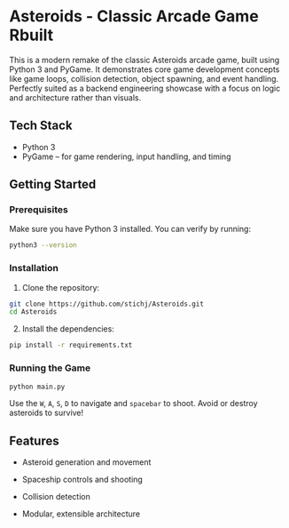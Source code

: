 # Asteroids - Classic Arcade Game Rbuilt
This is a modern remake of the classic Asteroids arcade game, built using Python 3 and PyGame. It demonstrates core game development concepts like game loops, collision detection, object spawning, and event handling. Perfectly suited as a backend engineering showcase with a focus on logic and architecture rather than visuals.

## Tech Stack
- Python 3
- PyGame – for game rendering, input handling, and timing

## Getting Started

### Prerequisites

Make sure you have Python 3 installed. You can verify by running:
```bash
python3 --version
```

### Installation

1.  Clone the repository:
```bash
git clone https://github.com/stichj/Asteroids.git 
cd Asteroids
```

2.  Install the dependencies:
```bash
pip install -r requirements.txt
```

### Running the Game

```bash
python main.py
```

Use the `W`, `A`, `S`, `D` to navigate and `spacebar` to shoot. Avoid or destroy asteroids to survive!

## Features

-   Asteroid generation and movement
    
-   Spaceship controls and shooting
    
-   Collision detection
    
-   Modular, extensible architecture
